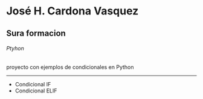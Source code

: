 # José H. Cardona Vasquez
## Sura formacion
###### Ptyhon
proyecto con ejemplos de condicionales en Python
*** 
- Condicional IF
- Condicional ELIF
